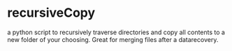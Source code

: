 # recursiveCopy
a python script to recursively traverse directories and copy all contents to a new folder of your choosing.  Great for merging files after a datarecovery.
